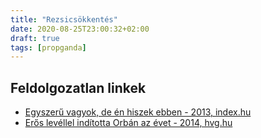```yaml
---
title: "Rezsicsökkentés"
date: 2020-08-25T23:00:32+02:00
draft: true
tags: [propganda]
---
```


## Feldolgozatlan linkek

- [Egyszerű vagyok, de én hiszek ebben - 2013, index.hu](https://index.hu/gazdasag/2013/12/06/nemeth_szilard/)
- [Erős levéllel indította Orbán az évet - 2014, hvg.hu](https://hvg.hu/itthon/20140102_Orban_level)